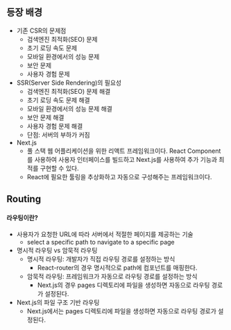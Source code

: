 ## 등장 배경

- 기존 CSR의 문제점
	- 검색엔진 최적화(SEO) 문제
	- 초기 로딩 속도 문제
	- 모바일 환경에서의 성능 문제
	- 보안 문제
	- 사용자 경험 문제
- SSR(Server Side Rendering)의 필요성
	- 검색엔진 최적화(SEO) 문제 해결
	- 초기 로딩 속도 문제 해결
	- 모바일 환경에서의 성능 문제 해결
	- 보안 문제 해결
	- 사용자 경험 문제 해결
	- 단점: 서버의 부하가 커짐
- Next.js
	- 풀 스택 웹 어플리케이션을 위한 리액트 프레임워크이다. React Component를 사용하여 사용자 인터페이스를 빌드하고 Next.js를 사용하여 추가 기능과 최적를 구현할 수 있다.
	- React에 필요한 툴링을 추상화하고 자동으로 구성해주는 프레임워크이다.

## Routing

#### 라우팅이란?

- 사용자가 요청한 URL에 따라 서버에서 적절한 페이지를 제공하는 기술
	- select a specific path to navigate to a specific page
- 명시적 라우팅 vs 암묵적 라우팅
	- 명시적 라우팅: 개발자가 직접 라우팅 경로를 설정하는 방식
		- React-router의 경우 명시적으로 path에 컴포넌트를 매핑한다.
	- 암묵적 라우팅: 프레임워크가 자동으로 라우팅 경로를 설정하는 방식
	    - Next.js의 경우 pages 디렉토리에 파일을 생성하면 자동으로 라우팅 경로가 설정된다.
- Next.js의 파일 구조 기반 라우팅
	- Next.js에서는 pages 디렉토리에 파일을 생성하면 자동으로 라우팅 경로가 설정된다.
